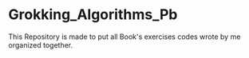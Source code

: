 # Grokking_Algorithms_Pb
This Repository is made to put all Book's exercises codes wrote by me organized together.
